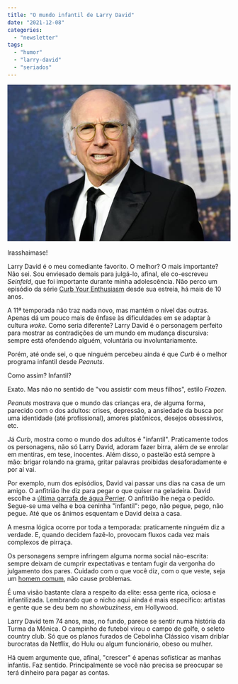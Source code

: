 ```yaml
---
title: "O mundo infantil de Larry David"
date: "2021-12-08"
categories: 
  - "newsletter"
tags: 
  - "humor"
  - "larry-david"
  - "seriados"
---
```


![larry.jpg](images/3d8366e1-4b95-4a9d-8a22-5db51b5d3afe.jpg)

Irasshaimase!

Larry David é o meu comediante favorito. O melhor? O mais importante? Não sei. Sou enviesado demais para julgá-lo, afinal, ele co-escreveu _Seinfeld_, que foi importante durante minha adolescência. Não perco um episódio da série [Curb Your Enthusiasm](https://en.wikipedia.org/wiki/Curb_Your_Enthusiasm) desde sua estreia, há mais de 10 anos.

A 11ª temporada não traz nada novo, mas mantém o nível das outras. Apenas dá um pouco mais de ênfase às dificuldades em se adaptar à cultura _woke_. Como seria diferente? Larry David é o personagem perfeito para mostrar as contradições de um mundo em mudança discursiva: sempre está ofendendo alguém, voluntária ou involuntariamente.

Porém, até onde sei, o que ninguém percebeu ainda é que _Curb_ é o melhor programa infantil desde _Peanuts_.

Como assim? Infantil?

Exato. Mas não no sentido de "vou assistir com meus filhos", estilo _Frozen_.

_Peanuts_ mostrava que o mundo das crianças era, de alguma forma, parecido com o dos adultos: crises, depressão, a ansiedade da busca por uma identidade (até profissional), amores platônicos, desejos obsessivos, etc.

Já _Curb_, mostra como o mundo dos adultos é "infantil". Praticamente todos os personagens, não só Larry David, adoram fazer birra, além de se enrolar em mentiras, em tese, inocentes. Além disso, o pastelão está sempre à mão: brigar rolando na grama, gritar palavras proibidas desaforadamente e por aí vai.

Por exemplo, num dos episódios, David vai passar uns dias na casa de um amigo. O anfitrião lhe diz para pegar o que quiser na geladeira. David escolhe a [última garrafa de água Perrier](https://www.youtube.com/watch?v=Taoh0_08u3s). O anfitrião lhe nega o pedido. Segue-se uma velha e boa ceninha "infantil": pego, não pegue, pego, não pegue. Até que os ânimos esquentam e David deixa a casa.

A mesma lógica ocorre por toda a temporada: praticamente ninguém diz a verdade. E, quando decidem fazê-lo, provocam fluxos cada vez mais complexos de pirraça.

Os personagens sempre infringem alguma norma social não-escrita: sempre deixam de cumprir expectativas e tentam fugir da vergonha do julgamento dos pares. Cuidado com o que você diz, com o que veste, seja um [homem comum](https://youtu.be/vlXJbLXhbGQ?t=131), não cause problemas.

É uma visão bastante clara a respeito da elite: essa gente rica, ociosa e infantilizada. Lembrando que o nicho aqui ainda é mais específico: artistas e gente que se deu bem no _showbuziness_, em Hollywood.

Larry David tem 74 anos, mas, no fundo, parece se sentir numa história da Turma da Mônica. O campinho de futebol virou o campo de golfe, o seleto country club. Só que os planos furados de Cebolinha Clássico visam driblar burocratas da Netflix, do Hulu ou algum funcionário, obeso ou mulher.

Há quem argumente que, afinal, "crescer" é apenas sofisticar as manhas infantis. Faz sentido. Principalmente se você não precisa se preocupar se terá dinheiro para pagar as contas.
